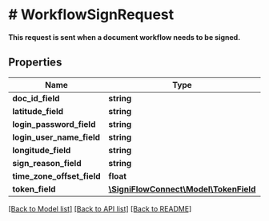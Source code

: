 # # WorkflowSignRequest

#### This request is sent when a document workflow needs to be signed.

## Properties

Name | Type | Description | Notes
------------ | ------------- | ------------- | -------------
**doc_id_field** | **string** |  |
**latitude_field** | **string** |  |
**login_password_field** | **string** |  |
**login_user_name_field** | **string** |  |
**longitude_field** | **string** |  |
**sign_reason_field** | **string** |  |
**time_zone_offset_field** | **float** |  |
**token_field** | [**\SigniFlowConnect\Model\TokenField**](TokenField.md) |  |

[[Back to Model list]](../../README.md#models) [[Back to API list]](../../README.md#endpoints) [[Back to README]](../../README.md)
